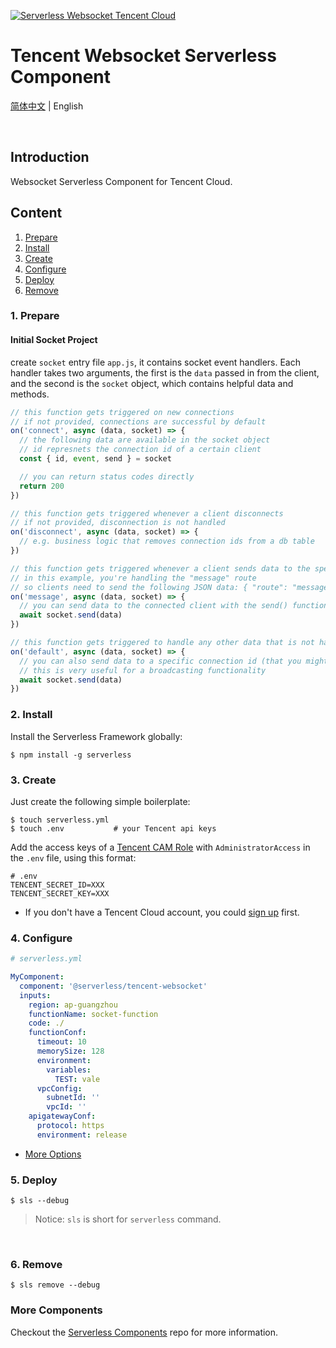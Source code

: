 [![Serverless Websocket Tencent Cloud](https://img.serverlesscloud.cn/2020210/1581351457765-WebSocket_%E9%95%BF.png)](http://serverless.com)

# Tencent Websocket Serverless Component

[简体中文](https://github.com/serverless-components/tencent-websocket/tree/master/README.md) | English

&nbsp;

## Introduction

Websocket Serverless Component for Tencent Cloud.

## Content

1. [Prepare](#1-prepare)
2. [Install](#2-install)
3. [Create](#3-create)
4. [Configure](#4-configure)
5. [Deploy](#5-deploy)
6. [Remove](#6-Remove)

### 1. Prepare

#### Initial Socket Project

create `socket` entry file `app.js`, it contains socket event handlers. Each handler takes two arguments, the first is the `data` passed in from the client, and the second is the `socket` object, which contains helpful data and methods.

```js
// this function gets triggered on new connections
// if not provided, connections are successful by default
on('connect', async (data, socket) => {
  // the following data are available in the socket object
  // id represnets the connection id of a certain client
  const { id, event, send } = socket

  // you can return status codes directly
  return 200
})

// this function gets triggered whenever a client disconnects
// if not provided, disconnection is not handled
on('disconnect', async (data, socket) => {
  // e.g. business logic that removes connection ids from a db table
})

// this function gets triggered whenever a client sends data to the specified route
// in this example, you're handling the "message" route
// so clients need to send the following JSON data: { "route": "message", "data": { "foo": "bar" } }
on('message', async (data, socket) => {
  // you can send data to the connected client with the send() function
  await socket.send(data)
})

// this function gets triggered to handle any other data that is not handled above
on('default', async (data, socket) => {
  // you can also send data to a specific connection id (that you might have saved in a table)
  // this is very useful for a broadcasting functionality
  await socket.send(data)
})
```

### 2. Install

Install the Serverless Framework globally:

```shell
$ npm install -g serverless
```

### 3. Create

Just create the following simple boilerplate:

```shell
$ touch serverless.yml
$ touch .env           # your Tencent api keys
```

Add the access keys of a [Tencent CAM Role](https://console.cloud.tencent.com/cam/capi) with `AdministratorAccess` in the `.env` file, using this format:

```
# .env
TENCENT_SECRET_ID=XXX
TENCENT_SECRET_KEY=XXX
```

- If you don't have a Tencent Cloud account, you could [sign up](https://intl.cloud.tencent.com/register) first.

### 4. Configure

```yml
# serverless.yml

MyComponent:
  component: '@serverless/tencent-websocket'
  inputs:
    region: ap-guangzhou
    functionName: socket-function
    code: ./
    functionConf:
      timeout: 10
      memorySize: 128
      environment:
        variables:
          TEST: vale
      vpcConfig:
        subnetId: ''
        vpcId: ''
    apigatewayConf:
      protocol: https
      environment: release
```

- [More Options](https://github.com/serverless-components/tencent-websocket/tree/master/docs/configure.md)

### 5. Deploy

```shell
$ sls --debug
```

> Notice: `sls` is short for `serverless` command.

&nbsp;

### 6. Remove

```shell
$ sls remove --debug
```

### More Components

Checkout the [Serverless Components](https://github.com/serverless/components) repo for more information.
